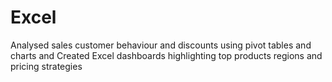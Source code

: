 # Excel
Analysed sales customer behaviour and discounts using pivot tables and charts  and Created Excel dashboards highlighting top products regions and pricing strategies 
